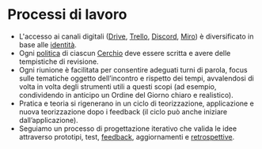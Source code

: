 # Processi di lavoro

* L'accesso ai canali digitali ([Drive](../ambienti-digitali/drive.md), [Trello](../ambienti-digitali/trello.md), [Discord](../ambienti-digitali/discord.md), [Miro](../ambienti-digitali/miro.md)) è diversificato in base alle [identità](../le-identita/le-identita/).
* Ogni [politica](../glossario/politiche-accordi.md) di ciascun [Cerchio](../sistema-organizzativo/cerchi-annidati.md) deve essere scritta e avere delle tempistiche di revisione.
* Ogni riunione è facilitata per consentire adeguati turni di parola, focus sulle tematiche oggetto dell’incontro e rispetto dei tempi, avvalendosi di volta in volta degli strumenti utili a questi scopi (ad esempio, condividendo in anticipo un Ordine del Giorno chiaro e realistico).
* Pratica e teoria si rigenerano in un ciclo di teorizzazione, applicazione e nuova teorizzazione dopo i feedback (il ciclo può anche iniziare dall’applicazione).
* Seguiamo un processo di progettazione iterativo che valida le idee attraverso prototipi, test, [feedback](../glossario/feedback-e-feedforward.md), aggiornamenti e [retrospettive](../partecipazione/ritualita-interne.md).
